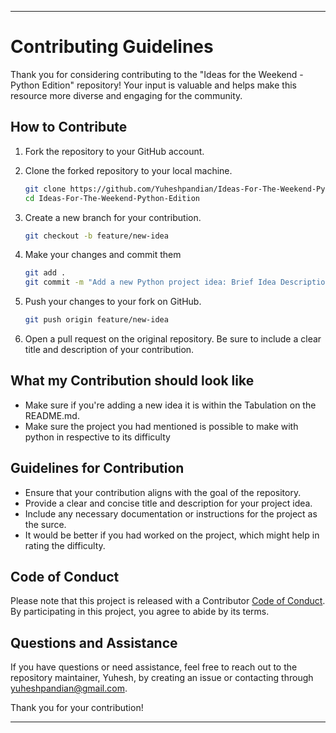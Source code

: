 
---

# Contributing Guidelines

Thank you for considering contributing to the "Ideas for the Weekend - Python Edition" repository! Your input is valuable and helps make this resource more diverse and engaging for the community.

## How to Contribute

1. Fork the repository to your GitHub account.
2. Clone the forked repository to your local machine.
   ```bash
   git clone https://github.com/Yuheshpandian/Ideas-For-The-Weekend-Python-Edition.git
   cd Ideas-For-The-Weekend-Python-Edition
   ```

3. Create a new branch for your contribution.
   ```bash
   git checkout -b feature/new-idea
   ```
4. Make your changes and commit them
   ```bash
   git add .
   git commit -m "Add a new Python project idea: Brief Idea Description"
   ```
5. Push your changes to your fork on GitHub.
   ```bash
   git push origin feature/new-idea
   ```
6. Open a pull request on the original repository. Be sure to include a clear title and description of your contribution.

## What my Contribution should look like

- Make sure if you're adding a new idea it is within the Tabulation on the README.md.
- Make sure the project you had mentioned is possible to make with python in respective to its difficulty
  

## Guidelines for Contribution
- Ensure that your contribution aligns with the goal of the repository.
- Provide a clear and concise title and description for your project idea.
- Include any necessary documentation or instructions for the project as the surce.
- It would be better if you had worked on the project, which might help in rating the difficulty.

## Code of Conduct
Please note that this project is released with a Contributor [Code of Conduct](CODE_OF_CODUCT.md). By participating in this project, you agree to abide by its terms.

## Questions and Assistance
If you have questions or need assistance, feel free to reach out to the repository maintainer, Yuhesh, by creating an issue or contacting through [yuheshpandian@gmail.com](mailto:yuheshpandian@gmail.com).

Thank you for your contribution!

---
